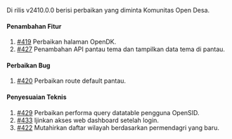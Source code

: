 Di rilis v2410.0.0 berisi perbaikan yang diminta Komunitas Open Desa.

#### Penambahan Fitur
1. [#419](https://github.com/OpenSID/pantau/issues/419) Perbaikan halaman OpenDK.
2. [#427](https://github.com/OpenSID/pantau/issues/427) Penambahan API pantau tema dan tampilkan data tema di pantau.

#### Perbaikan Bug

1. [#420](https://github.com/OpenSID/pantau/issues/420) Perbaikan route default pantau.

#### Penyesuaian Teknis

1. [#429](https://github.com/OpenSID/pantau/issues/429) Perbaikan performa query datatable pengguna OpenSID.
2. [#433](https://github.com/OpenSID/pantau/issues/433) Ijinkan akses web dashboard setelah login.
3. [#422](https://github.com/OpenSID/pantau/issues/422) Mutahirkan daftar wilayah berdasarkan permendagri yang baru.
